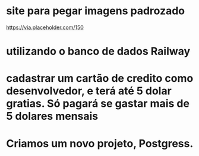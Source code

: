# site para pegar imagens padrozado
https://via.placeholder.com/150


# utilizando o banco de dados Railway
# cadastrar um cartão de credito como desenvolvedor, e terá até 5 dolar gratias. Só pagará se gastar mais de 5 dolares mensais

# Criamos um novo projeto, Postgress.
